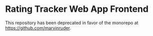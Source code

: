 # Rating Tracker Web App Frontend

This repository has been deprecated in favor of the monorepo at https://github.com/marvinruder.
